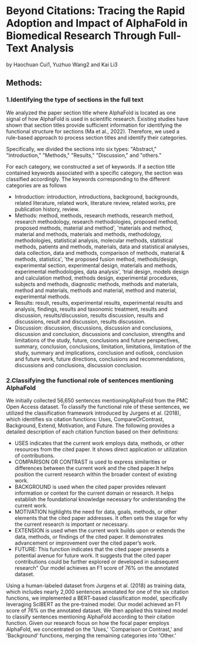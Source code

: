# Beyond Citations: Tracing the Rapid Adoption and Impact of AlphaFold in Biomedical Research Through Full-Text Analysis
by Haochuan Cui1, Yuzhuo Wang2 and Kai Li3

## Methods:

### 1.Identifying the type of sections in the full text
We analyzed the paper section title where AlphaFold is located as one signal of how AlphaFold is used in scientific research. Existing studies have shown that section titles provide sufficient information for identifying the functional structure for sections (Ma et al., 2022). Therefore, we used a rule-based approach to process section titles and identify their categories. 

Specifically, we divided the sections into six types: "Abstract," "Introduction," "Methods," "Results," "Discussion," and "others." 

For each category, we constructed a set of keywords. If a section title contained keywords associated with a specific category, the section was classified accordingly. The keywords corresponding to the different categories are as follows
- Introduction: introduction, introductions, background, backgrounds, related literature, related work, literature review, related works, pre publication history, review.
- Methods: method, methods, research methods, research method, research methodology, research methodologies, proposed method, proposed methods, material and method', 'materials and method, material and methods, materials and methods, methodology, methodologies, statistical analysis, molecular methods, statistical methods, patients and methods, materials, data and statistical analyses, data collection, data and methods, comparison of methods, material \& methods, statistics', 'the proposed fusion method, methods/design, experimental section, experimental design, materials and methods, experimental methodologies, data analysis', 'trial design, models design and calculation method, methods design, experimental procedures, subjects and methods, diagnostic methods, methods and materials, method and materials, methods and material, method and material, experimental methods.
- Results: result, results, experimental results, experimental results and analysis, findings, results and taxonomic treatment, results and discussion, results/discussion, results discussion, results and discussions, result and discussion, results discussion.
- Discussion: discussion, discussions, discussion and conclusions, discussion and conclusion, discussions and conclusion, strengths and limitations of the study, future, conclusions and future perspectives, summary, conclusion, conclusions, limitation, limitations, limitation of the study, summary and implications, conclusion and outlook, conclusion and future work, future directions, conclusions and recommendations, discussions and conclusions, discussion conclusion.
 





### 2.Classifying the functional role of sentences mentioning AlphaFold
We initially collected 56,650 sentences mentioningAlphaFold from the PMC Open Access dataset. To classify the functional role of these sentences, we utilized the classification framework introduced by Jurgens et al. (2018), which identifies six citation functions: Uses, CompareOrContrast, Background, Extend, Motivation, and Future. The following provides a detailed description of each citation function based on their definitions:
- USES indicates that the current work employs data, methods, or other resources from the cited paper. It shows direct application or utilization of contributions. 
- COMPARISON OR CONTRAST  is used to express similarities or differences between the current work and the cited paper.It helps position the current research within the broader context of existing work.
- BACKGROUND is used when the cited paper provides relevant information or context for the current domain or research. It helps establish the foundational knowledge necessary for understanding the current work. 
- MOTIVATION highlights the need for data, goals, methods, or other elements that the cited paper addresses. It often sets the stage for why the current research is important or necessary. 
- EXTENSION is used when the current work builds upon or extends the data, methods, or findings of the cited paper. It demonstrates advancement or improvement over the cited paper’s work. 
- FUTURE: This function indicates that the cited paper presents a potential avenue for future work. It suggests that the cited paper contributions could be further explored or developed in subsequent research" 
Our model achieves an F1 score of 76% on the annotated dataset.

Using a human-labeled dataset from Jurgens et al. (2018) as training data, which includes nearly 2,000 sentences annotated for one of the six citation functions, we implemented a BERT-based classification model, specifically leveraging SciBERT as the pre-trained model. Our model achieved an F1 score of 76% on the annotated dataset. We then applied this trained model to classify sentences mentioning AlphaFold according to their citation function. Given our research focus on how the focal paper employs AlphaFold, we concentrated on the 'Uses,' 'Comparison or Contrast,' and 'Background' functions, merging the remaining categories into 'Other.'

